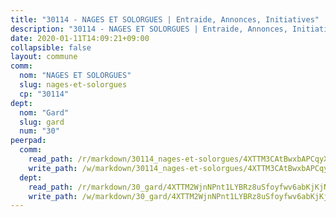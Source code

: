```yaml
---
title: "30114 - NAGES ET SOLORGUES | Entraide, Annonces, Initiatives"
description: "30114 - NAGES ET SOLORGUES | Entraide, Annonces, Initiatives"
date: 2020-01-11T14:09:21+09:00
collapsible: false
layout: commune
comm:
  nom: "NAGES ET SOLORGUES"
  slug: nages-et-solorgues
  cp: "30114"
dept:
  nom: "Gard"
  slug: gard
  num: "30"
peerpad:
  comm:
    read_path: /r/markdown/30114_nages-et-solorgues/4XTTM3CAtBwxbAPCqyXVBMfqaHoGrU6n7FDjccpyjfiXTW57H
    write_path: /w/markdown/30114_nages-et-solorgues/4XTTM3CAtBwxbAPCqyXVBMfqaHoGrU6n7FDjccpyjfiXTW57H-K3TgTjfn9E1agY4zTB5Rmzp1Qhf1JQ2ydUHDX55k71kDefC9fPy6NTqyH3ixp5zYhi2nMt893YzDHuqGhTWTnBx4RwMWQ8jGBpGuZ3nJEPgpqTUzXhKfBnSp1pYMoCDodTUPgjwh
  dept:
    read_path: /r/markdown/30_gard/4XTTM2WjnNPnt1LYBRz8uSfoyfwv6abKjKjNdBGxuvymmgvkj
    write_path: /w/markdown/30_gard/4XTTM2WjnNPnt1LYBRz8uSfoyfwv6abKjKjNdBGxuvymmgvkj-K3TgUpCvFefN2LRJ7huXqVovWWqmjJgEMWkVs9s4fhfrGjyZZK9z4gxyddycCKs6S9BWFUcJqqZYCKuxj79SWNiGiob7Xchr25rMmkVQhAFrAwBxAqY3T99GTsQfKxLrXrnx3pGK
---
```


